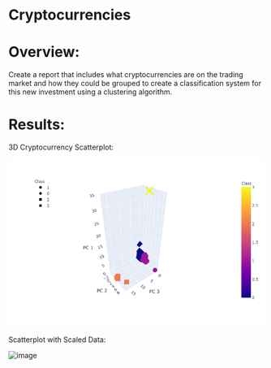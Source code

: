 # Cryptocurrencies

# Overview:
Create a report that includes what cryptocurrencies are on the trading market and how they could be grouped to create a classification system for this new investment using a clustering algorithm. 
 
# Results:
 
3D Cryptocurrency Scatterplot:
 
![image](https://github.com/marhanlang/Cryptocurrencies/blob/main/newplot.png)
 
Scatterplot with Scaled Data:
 
![image](https://user-images.githubusercontent.com/78670979/125225571-24c7a400-e295-11eb-9a47-585355369811.png)
